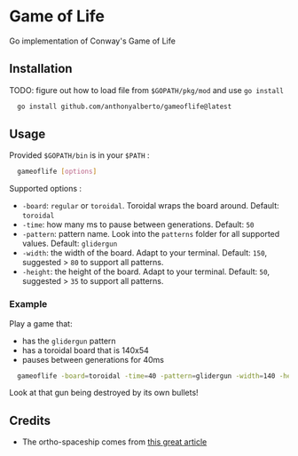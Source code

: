 # Game of Life

Go implementation of Conway's Game of Life

## Installation

TODO: figure out how to load file from `$GOPATH/pkg/mod` and use `go install`

```sh
  go install github.com/anthonyalberto/gameoflife@latest
```

## Usage

Provided `$GOPATH/bin` is in your `$PATH` :

```sh
  gameoflife [options]
```

Supported options :

- `-board`: `regular` or `toroidal`. Toroidal wraps the board around. Default: `toroidal`
- `-time`: how many ms to pause between generations. Default: `50`
- `-pattern`: pattern name. Look into the `patterns` folder for all supported values. Default: `glidergun`
- `-width`: the width of the board. Adapt to your terminal. Default: `150`, suggested > `80` to support all patterns.
- `-height`: the height of the board. Adapt to your terminal. Default: `50`, suggested > `35` to support all patterns.

### Example

Play a game that:

- has the `glidergun` pattern
- has a toroidal board that is 140x54
- pauses between generations for 40ms

```sh
  gameoflife -board=toroidal -time=40 -pattern=glidergun -width=140 -height=54
```

Look at that gun being destroyed by its own bullets!

## Credits

- The ortho-spaceship comes from [this great article](https://niginsblog.wordpress.com/2016/03/07/new-spaceship-speed-in-conways-game-of-life/)
